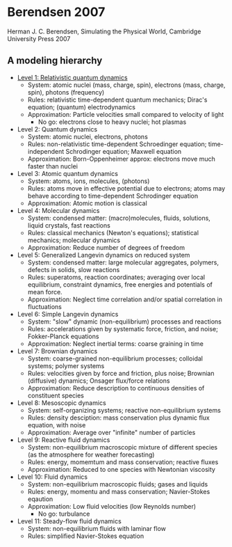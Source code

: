# Berendsen 2007

Herman J. C. Berendsen, Simulating the Physical World, Cambridge University Press 2007

## A modeling hierarchy

* [Level 1: Relativistic quantum dynamics](https://github.com/tatpongkatanyukul/iExplore/blob/main/QuantumSimulation/RelativisticQuantumDynamics.md)
  * System: atomic nuclei (mass, charge, spin), electrons (mass, charge, spin), photons (frequency)
  * Rules: relativistic time-dependent quantum mechanics; Dirac's equation; (quantum) electrodynamics
  * Approximation: Particle velocities small compared to velocity of light
    * No go: electrons close to heavy nuclei; hot plasmas 
* Level 2: Quantum dynamics
  * System: atomic nuclei, electrons, photons
  * Rules: non-relativistic time-dependent Schroedinger equation; time-independent Schrodinger equation; Maxwell equation 
  * Approximation: Born-Oppenheimer approx: electrons move much faster than nuclei
* Level 3: Atomic quantum dynamics
  * System: atoms, ions, molecules, (photons)
  * Rules: atoms move in effective potential due to electrons; atoms may behave according to time-dependent Schrodinger equation
  * Approximation: Atomic motion is classical
* Level 4: Molecular dynamics
  * System: condensed matter: (macro)molecules, fluids, solutions, liquid crystals, fast reactions
  * Rules: classical mechanics (Newton's equations); statistical mechanics; molecular dynamics
  * Approximation: Reduce number of degrees of freedom
* Level 5: Generalized Langevin dynamics on reduced system
  * System: condensed matter: large molecular aggregates, polymers, defects in solids, slow reactions
  * Rules: superatoms, reaction coordinates; averaging over local equilibrium, constraint dynamics, free energies and potentials of mean force.
  * Approximation: Neglect time correlation and/or spatial correlation in fluctuations
* Level 6: Simple Langevin dynamics
  * System: "slow" dynamic (non-equilibrium) processes and reactions
  * Rules: accelerations given by systematic force, friction, and noise; Fokker-Planck equations
  * Approximation: Neglect inertial terms: coarse graining in time
* Level 7: Brownian dynamics
  * System: coarse-grained non-equilibrium processes; colloidal systems; polymer systems
  * Rules: velocities given by force and friction, plus noise; Brownian (diffusive) dynamics; Onsager flux/force relations
  * Approximation: Reduce description to continuous densities of constituent species
* Level 8: Mesoscopic dynamics
  * System: self-organizing systems; reactive non-equilibrium systems
  * Rules: density desciption: mass conservation plus dynamic flux equation, with noise
  * Approximation: Average over "infinite" number of particles
* Level 9: Reactive fluid dynamics
  * System: non-equilibrium macroscopic mixture of different species (as the atmosphere for weather forecasting)
  * Rules: energy, momemtum and mass conservation; reactive fluxes
  * Approximation: Reduced to one species with Newtonian viscosity
* Level 10: Fluid dynamics
  * System: non-equilibrium macroscopic fluids; gases and liquids
  * Rules: energy, momentu and mass conservation; Navier-Stokes eqaution
  * Approximation: Low fluid velocities (low Reynolds number)
    * No go: turbulance
* Level 11: Steady-flow fluid dynamics
  * System: non-equilibrium fluids with laminar flow
  * Rules: simplified Navier-Stokes equation
